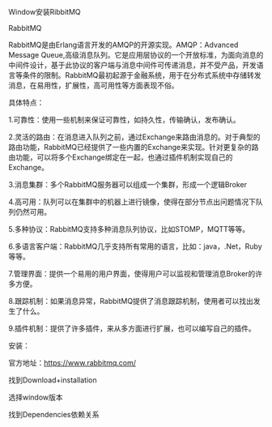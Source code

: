 Window安装RibbitMQ

RabbitMQ

RabbitMQ是由Erlang语言开发的AMQP的开源实现。AMQP：Advanced Message Queue,高级消息队列。它是应用层协议的一个开放标准，为面向消息的中间件设计，基于此协议的客户端与消息中间件可传递消息，并不受产品，开发语言等条件的限制。RabbitMQ最初起源于金融系统，用于在分布式系统中存储转发消息，在易用性，扩展性，高可用性等方面表现不俗。

具体特点：

1.可靠性：使用一些机制来保证可靠性，如持久性，传输确认，发布确认。

2.灵活的路由：在消息进入队列之前，通过Exchange来路由消息的。对于典型的路由功能，RabbitMQ已经提供了一些内置的Exchange来实现。针对更复杂的路由功能，可以将多个Exchange绑定在一起，也通过插件机制实现自己的Exchange。

3.消息集群：多个RabbitMQ服务器可以组成一个集群，形成一个逻辑Broker

4.高可用：队列可以在集群中的机器上进行镜像，使得在部分节点出问题情况下队列仍然可用。

5.多种协议：RabbitMQ支持多种消息队列协议，比如STOMP，MQTT等等。

6.多语言客户端：RabbitMQ几乎支持所有常用的语言，比如：java，.Net，Ruby等等。

7.管理界面：提供一个易用的用户界面，使得用户可以监视和管理消息Broker的许多方便。

8.跟踪机制：如果消息异常，RabbitMQ提供了消息跟踪机制，使用者可以找出发生了什么。

9.插件机制：提供了许多插件，来从多方面进行扩展，也可以编写自己的插件。

安装：

官方地址：https://www.rabbitmq.com/

找到Download+installation

选择window版本

找到Dependencies依赖关系

